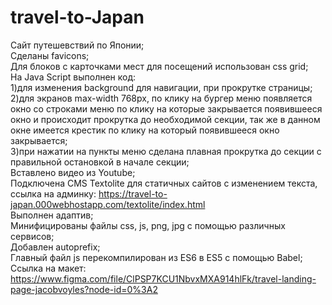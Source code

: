 # travel-to-Japan
Сайт путешевствий по Японии;  
Сделаны favicons;  
Для блоков с карточками мест для посещений использован css grid;  
На Java Script выполнен код:  
 1)для изменения background для навигации, при прокрутке страницы;  
 2)для экранов max-width 768px, по клику на бургер меню появляется окно со строками меню по клику на которые закрывается появившееся окно и происходит прокрутка до необходимой секции, так же в данном окне имеется крестик по клику на который появившееся окно закрывается;  
 3)при нажатии на пункты меню сделана плавная прокрутка до секции с правильной остановкой в начале секции;  
Вставлено видео из Youtube;  
Подключена CMS Textolite для статичных сайтов с изменением текста, ссылка на админку: https://travel-to-japan.000webhostapp.com/textolite/index.html  
Выполнен адаптив;  
Минифицированы файлы css, js, png, jpg с помощью различных сервисов;  
Добавлен autoprefix;  
Главный файл js перекомпилирован из ES6 в ES5 с помощью Babel;  
Ссылка на макет: https://www.figma.com/file/ClPSP7KCU1NbvxMXA914hlFk/travel-landing-page-jacobvoyles?node-id=0%3A2
